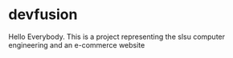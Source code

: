 # devfusion

Hello Everybody. This is a project representing the slsu computer engineering and an e-commerce website
